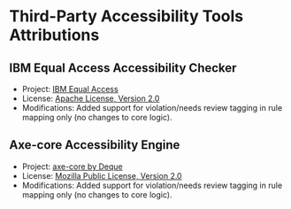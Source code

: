 # Third-Party Accessibility Tools Attributions

## IBM Equal Access Accessibility Checker
- Project: [IBM Equal Access](https://github.com/IBMa/equal-access)
- License: [Apache License, Version 2.0](https://www.apache.org/licenses/LICENSE-2.0)
- Modifications: Added support for violation/needs review tagging in rule mapping only (no changes to core logic).

## Axe-core Accessibility Engine
- Project: [axe-core by Deque](https://github.com/dequelabs/axe-core)
- License: [Mozilla Public License, Version 2.0](https://www.mozilla.org/MPL/2.0/)
- Modifications: Added support for violation/needs review tagging in rule mapping only (no changes to core logic). 